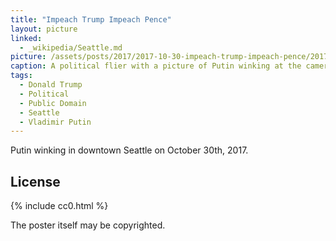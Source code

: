 ```yaml
---
title: "Impeach Trump Impeach Pence"
layout: picture
linked:
  - _wikipedia/Seattle.md
picture: /assets/posts/2017/2017-10-30-impeach-trump-impeach-pence/2017-10-30-impeach-trump-impeach-pence-smaller.jpg
caption: A political flier with a picture of Putin winking at the camera.
tags:
  - Donald Trump
  - Political
  - Public Domain
  - Seattle
  - Vladimir Putin
---
```


Putin winking in downtown Seattle on October 30th, 2017.

## License

{% include cc0.html %}

The poster itself may be copyrighted.